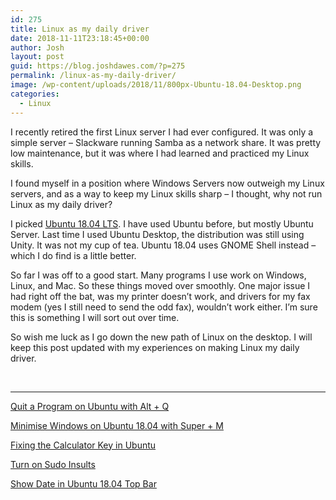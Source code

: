 ```yaml
---
id: 275
title: Linux as my daily driver
date: 2018-11-11T23:18:45+00:00
author: Josh
layout: post
guid: https://blog.joshdawes.com/?p=275
permalink: /linux-as-my-daily-driver/
image: /wp-content/uploads/2018/11/800px-Ubuntu-18.04-Desktop.png
categories:
  - Linux
---
```

I recently retired the first Linux server I had ever configured. It was only a simple server &#8211; Slackware running Samba as a network share. It was pretty low maintenance, but it was where I had learned and practiced my Linux skills.

I found myself in a position where Windows Servers now outweigh my Linux servers, and as a way to keep my Linux skills sharp &#8211; I thought, why not run Linux as my daily driver?

I picked <a href="http://releases.ubuntu.com/18.04/" target="_blank" rel="noopener">Ubuntu 18.04 LTS</a>. I have used Ubuntu before, but mostly Ubuntu Server. Last time I used Ubuntu Desktop, the distribution was still using Unity. It was not my cup of tea. Ubuntu 18.04 uses GNOME Shell instead &#8211; which I do find is a little better.

So far I was off to a good start. Many programs I use work on Windows, Linux, and Mac. So these things moved over smoothly. One major issue I had right off the bat, was my printer doesn&#8217;t work, and drivers for my fax modem (yes I still need to send the odd fax), wouldn&#8217;t work either. I&#8217;m sure this is something I will sort out over time.

So wish me luck as I go down the new path of Linux on the desktop. I will keep this post updated with my experiences on making Linux my daily driver.

&nbsp;

* * *

<a href="https://blog.joshdawes.com/quit-a-program-on-ubuntu-with-alt-q/" target="_blank" rel="noopener">Quit a Program on Ubuntu with Alt + Q</a>

[Minimise Windows on Ubuntu 18.04 with Super + M](https://blog.joshdawes.com/minimise-windows-on-ubuntu-18-04-with-super-m/)

[Fixing the Calculator Key in Ubuntu](https://blog.joshdawes.com/fixing-the-calculator-key-in-ubuntu-18-04/)

[Turn on Sudo Insults](https://blog.joshdawes.com/turn-on-sudo-insults/)

[Show Date in Ubuntu 18.04 Top Bar](https://blog.joshdawes.com/show-date-in-ubuntu-18-04-top-bar/)